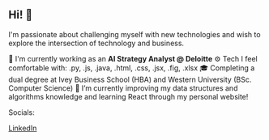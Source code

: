 ## Hi! 👋
I'm passionate about challenging myself with new technologies and wish to explore the intersection of technology and business.

🏢 I'm currently working as an **AI Strategy Analyst @ Deloitte**
⚙️ Tech I feel comfortable with: .py, .js, .java, .html, .css, .jsx, .fig, .xlsx
🎓 Completing a dual degree at Ivey Business School (HBA) and Western University (BSc. Computer Science)
🌱 I’m currently improving my data structures and algorithms knowledge and learning React through my personal website!

Socials:

[LinkedIn](https://www.linkedin.com/in/juliagroza/)

<!---
julia24g/julia24g is a ✨ special ✨ repository because its `README.md` (this file) appears on your GitHub profile.
You can click the Preview link to take a look at your changes.
--->
